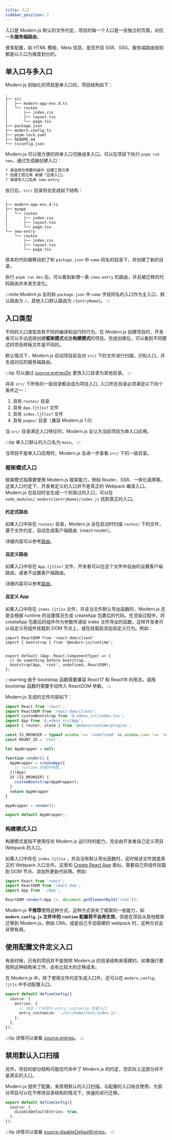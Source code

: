 ```yaml
---
title: 入口
sidebar_position: 2
---
```


入口是 Modern.js 默认的文件约定，项目的每一个入口是一张独立的页面，对应一条**服务端路由**。

很多配置，如 HTML 模板、Meta 信息、是否开启 SSR、SSG、服务端路由规则都是以入口为维度划分的。

## 单入口与多入口

Modern.js 初始化的项目是单入口的，项目结构如下：

```
.
├── src
│   ├── modern-app-env.d.ts
│   └── routes
│       ├── index.css
│       ├── layout.tsx
│       └── page.tsx
├── package.json
├── modern.config.ts
├── pnpm-lock.yaml
├── README.md
└── tsconfig.json
```

Modern.js 可以很方便的将单入口切换成多入口。可以在项目下执行 `pnpm run new`，通过生成器创建入口：

```bash
? 请选择你想要的操作 创建工程元素
? 创建工程元素 新建「应用入口」
? 请填写入口名称 new-entry
```

执行后，`src/` 目录将会变成如下结构：

```
.
├── modern-app-env.d.ts
├── myapp
│   └── routes
│       ├── index.css
│       ├── layout.tsx
│       └── page.tsx
└── new-entry
    └── routes
        ├── index.css
        ├── layout.tsx
        └── page.tsx
```

原本的代码被移动到了和 `package.json` 中 `name` 同名的目录下，并创建了新的目录。

执行 `pnpm run dev` 后，可以看到新增一条 `/new-entry` 的路由，并且被迁移的代码路由并未发生变化。

:::note
Modern.js 会将和 `package.json` 中 `name` 字段同名的入口作为主入口，默认路由为 `/`，其他入口默认路由为 `/{entryName}`。
:::


## 入口类型

不同的入口类型具有不同的编译和运行时行为。在 Modern.js 创建项目时，开发者可以手动选择创建**框架模式**或是**构建模式**的项目。完成创建后，可以看到不同模式的项目样板文件是不同的。

默认情况下，Modern.js 启动项目前会对 `src/` 下的文件进行扫描，识别入口，并生成对应的服务端路由。

:::tip
可以通过 [source.entriesDir](/docs/configure/app/source/entries-dir) 更改入口目录为其他目录。
:::

并非 `src/` 下所有的一级目录都会成为项目入口, 入口所在目录必须满足以下四个条件之一：

1. 具有 `routes/` 目录
2. 具有 `App.[jt]sx?` 文件
3. 具有 `index.[jt]sx?` 文件
2. 具有 `pages/` 目录（兼容 Modern.js 1.0）

当 `src/` 目录满足入口特征时，Modern.js 会认为当前项目为单入口应用。

:::tip
单入口默认的入口名为 `main`。
:::

当项目不是单入口应用时，Modern.js 会进一步查看 `src/` 下的一级目录。

### 框架模式入口

框架模式指需要使用 Modern.js 框架能力，例如 Router、SSR、一体化调用等。这类入口约定下，开发者定义的入口并不是真正的 Webpack 编译入口。Modern.js 在启动时会生成一个封装过的入口，可以在 `node_modules/.modern/{entryName}/index.js` 找到真正的入口。

#### 约定式路由

如果入口中存在 `routes/` 目录，Modern.js 会在启动时扫描 `routes/` 下的文件，基于文件约定，自动生成客户端路由（react-router）。

详细内容可以参考[路由](/docs/guides/basic-features/routes)。

#### 自定义路由

如果入口中存在 `App.[jt]sx?` 文件，开发者可以在这个文件中自由的设置客户端路由，或者不设置客户端路由。

详细内容可以参考[路由](/docs/guides/basic-features/routes)。

#### 自定义 App

如果入口中存在 `index.[jt]sx` 文件，并且当文件默认导出函数时，Modern.js 还是会根据 runtime 的设置情况生成 createApp 包裹后的代码。在渲染过程中，将 createApp 包裹后的组件作为参数传递给 index 文件导出的函数，这样开发者可以自定义将组件挂载到 DOM 节点上，或在挂载前添加自定义行为。例如：

```tsx
import ReactDOM from 'react-dom/client'
import { bootstrap } from '@modern-js/runtime';


export default (App: React.ComponentType) => {
  // do something before bootstrap...
  bootstrap(App, 'root', undefined, ReactDOM);
};
```

:::warning
由于 bootstrap 函数需要兼容 React17 和 React18 的用法，调用 bootstrap 函数时需要手动传入 ReactDOM 参数。
:::

Modern.js 生成的文件内容如下：

```js
import React from 'react';
import ReactDOM from 'react-dom/client';
import customBootstrap from '@_edenx_src/index.tsx';
import App from '@_edenx_src/App';
import { router, state } from '@edenx/runtime/plugins';

const IS_BROWSER = typeof window !== 'undefined' && window.name !== 'nodejs';
const MOUNT_ID = 'root';

let AppWrapper = null;

function render() {
  AppWrapper = createApp({
    // runtime 的插件参数...
  })(App)
  if (IS_BROWSER) {
    customBootstrap(AppWrapper);
  }
  return AppWrapper
}

AppWrapper = render();

export default AppWrapper;;
```

### 构建模式入口

构建模式是指不使用任何 Modern.js 运行时的能力，完全由开发者自己定义项目 Webpack 的入口。

如果入口中存在 `index.[jt]sx` ，并且没有默认导出函数时，这时候该文件就是真正的 Webpack 入口文件。这里和 [Create React App](https://github.com/facebook/create-react-app) 类似，需要自己将组件挂载到 DOM 节点、添加热更新代码等。例如:

```js title=src/index.jsx
import React from 'react';
import ReactDOM from 'react-dom';
import App from './App';

ReactDOM.render(<App />, document.getElementById('root'));
```

Modern.js **不推荐**使用这种方式，这种方式丧失了框架的一些能力，如 **`modern.config.js` 文件中的 `runtime` 配置将不会再生效**。但是在项目从其他框架迁移到 Modern.js，例如 CRA，或是自己手动搭建的 webpack 时，这种方式会非常有用。

## 使用配置文件定义入口

有些时候，已有的项目并不是按照 Modern.js 的目录结构来搭建的。如果强行要按照这种结构来工作，会有比较大的迁移成本。

在 Modern.js 中，除了使用文件约定生成入口外，还可以在 `modern.config.[jt]s` 中手动配置入口。

```ts
export default defineConfig({
  source: {
    entries: {
      // 指定一个名称为 entry_customize 的新入口
      entry_customize: './src/home/test/index.js',
    },
  },
});
```

:::tip
详情可以查看 [source.entries](/docs/configure/app/source/entries)。
:::

## 禁用默认入口扫描

另外，项目的部分结构可能恰巧命中了 Modern.js 的约定，但实际上这部分并不是真实的入口。

Modern.js 提供了配置，来禁用默认的入口扫描。与配置的入口结合使用，大部分项目可以在不修改目录结构的情况下，快速的进行迁移。

```ts
export default defineConfig({
  source: {
    disableDefaultEntries: true,
  },
});
```

:::tip
详情可以查看 [source.disableDefaultEntries](/docs/configure/app/source/disable-default-entries)。
:::

